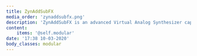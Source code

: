 ```yaml
---
title: ZynAddSubFX
media_order: 'zynaddsubfx.png'
description: 'ZynAddSubFX is an advanced Virtual Analog Synthesizer capable of modelling the more amazing sounds you can conceive. Its sound, warm and analog-like, will please the most exigent ears.'
content:
    items: '@self.modular'
date: '17:38 10-03-2020'
body_classes: modular
---
```


